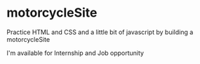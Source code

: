 # motorcycleSite

Practice HTML and CSS and a little bit of javascript by building a motorcycleSite

I'm available for Internship and Job opportunity
